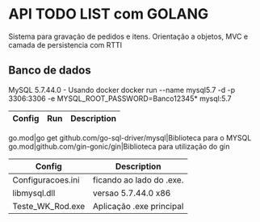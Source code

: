 # API TODO LIST com GOLANG

Sistema para gravação de pedidos e itens.
Orientação a objetos, MVC e camada de persistencia com RTTI

## Banco de dados
MySQL 5.7.44.0 - Usando docker
docker run --name mysql5.7 -d -p 3306:3306 -e MYSQL_ROOT_PASSWORD=Banco12345* mysql:5.7

Config|Run|Description
-|-|-

go.mod|go get github.com/go-sql-driver/mysql|Biblioteca para o MYSQL
go.mod|github.com/gin-gonic/gin|Biblioteca para utilização do gin 



Config|Description
-|-
Configuracoes.ini|ficando ao lado do .exe.
libmysql.dll|versao 5.7.44.0 x86
Teste_WK_Rod.exe|Aplicação .exe principal
